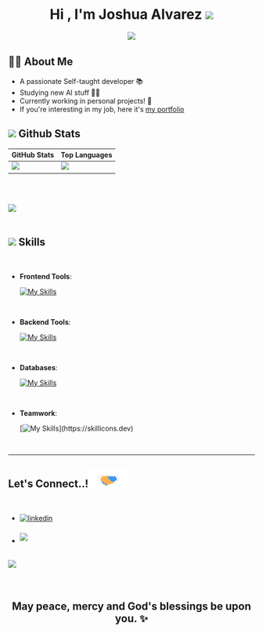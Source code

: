
<h1 align="center"><b>Hi , I'm Joshua Alvarez </b><img src="https://media.giphy.com/media/hvRJCLFzcasrR4ia7z/giphy.gif" width="35"></h1>
<!--  -->
<p align="center">
  <a href="https://github.com/DenverCoder1/readme-typing-svg"><img src="https://readme-typing-svg.herokuapp.com?font=Time+New+Roman&color=cyan&size=25&center=true&vCenter=true&width=600&height=100&lines=Discipline+is+everything...💪;Frontend+Developer+✨;Software+Engineer+👨‍🎓;Apassionate+by+technology+👨‍💻;Active+Learner/Researcher+📚;Love+to+learn+new+stuffs...<3"></a>
</p>

## 👨‍💻 About Me

- A passionate Self-taught developer 📚
- Studying new AI stuff 👨‍💻
- Currently working in personal projects! 🚀
- If you're interesting in my job, here it's [my portfolio](https://joshuayherrera.com)

## <img src="https://media.giphy.com/media/iY8CRBdQXODJSCERIr/giphy.gif" width="35"><b> Github Stats </b>
<p align="center">
  
| GitHub Stats | Top Languages |
|--------------|----------------|
| <img src="https://github-readme-stats.vercel.app/api?username=joshuayherrera&theme=tokyonight&show_icons=true&hide_border=false&count_private=true" width="400"/> | <img src="https://github-readme-stats.vercel.app/api/top-langs/?username=joshuayherrera&theme=tokyonight&show_icons=true&hide_border=false&layout=compact" width="350"/> |

</p>

<br>
<br>

<img src="https://user-images.githubusercontent.com/73097560/115834477-dbab4500-a447-11eb-908a-139a6edaec5c.gif"><br><br>

## <img src="https://media2.giphy.com/media/QssGEmpkyEOhBCb7e1/giphy.gif?cid=ecf05e47a0n3gi1bfqntqmob8g9aid1oyj2wr3ds3mg700bl&rid=giphy.gif" width ="25"><b> Skills</b>
<br>

<p align="center">

- **Frontend Tools**:
    
    [![My Skills](https://skillicons.dev/icons?i=html,css,js,ts,figma,react,nextjs,vite,tailwind)](https://skillicons.dev)

<br>

- **Backend Tools**:

  [![My Skills](https://skillicons.dev/icons?i=ts,nodejs,express,nestjs,postman,docker)](https://skillicons.dev)

<br>

- **Databases**:

    [![My Skills](https://skillicons.dev/icons?i=mysql,sqlite,postgres)](https://skillicons.dev)

<br>

- **Teamwork**:

    [![My Skills](https://skillicons.dev/icons?i=git,github,discord,gmail,notion,)](https://skillicons.dev)	

<br>

-----


## <b> Let's Connect..!</b><img src="https://github.com/0xAbdulKhalid/0xAbdulKhalid/raw/main/assets/mdImages/handshake.gif" width ="80">
<br>
<div align='left'>

<ul>

<li>
<a href="https://www.linkedin.com/in/joshuayherrera" target="_blank">
<img src="https://img.shields.io/badge/linkedin:  Joshua Alvarez-%2300acee.svg?color=405DE6&style=for-the-badge&logo=linkedin&logoColor=white" alt=linkedin style="margin-bottom: 5px;"/>
</a>
</li>

<br>

<li>
<a href="mailto:joshuayherrera@gmail.com" target="_blank">
<img src="https://img.shields.io/badge/gmail:  Joshua Alvarez-%23EA4335.svg?style=for-the-badge&logo=gmail&logoColor=white" t=mail style="margin-bottom: 5px;" />
</a>
</li>
	
</ul>
</div>

<br>
<img src="https://user-images.githubusercontent.com/73097560/115834477-dbab4500-a447-11eb-908a-139a6edaec5c.gif">
<br>
<br>
<br>

<div align='center'>

## <b>May peace, mercy and God's blessings be upon you. ✨</b>

</div>
<br>
<br>
<br>
<br>
